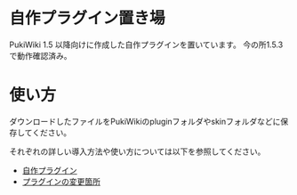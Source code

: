 # 自作プラグイン置き場
PukiWiki 1.5 以降向けに作成した自作プラグインを置いています。
今の所1.5.3で動作確認済み。

# 使い方
ダウンロードしたファイルをPukiWikiのpluginフォルダやskinフォルダなどに保存してください。

それぞれの詳しい導入方法や使い方については以下を参照してください。
* [自作プラグイン](https://jpngamerswiki.com/?f51cd63681)
* [プラグインの変更箇所](https://jpngamerswiki.com/?0e389929d0)
